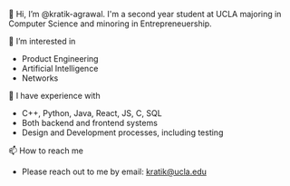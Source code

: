 👋 Hi, I’m @kratik-agrawal. I'm a second year student at UCLA majoring in Computer Science and minoring in Entrepreneuership.

👀 I’m interested in 
 - Product Engineering
 - Artificial Intelligence
 - Networks
 
🌱 I have experience with
 - C++, Python, Java, React, JS, C, SQL
 - Both backend and frontend systems
 - Design and Development processes, including testing
 
📫 How to reach me
 - Please reach out to me by email: kratik@ucla.edu

<!---
kratik-agrawal/kratik-agrawal is a ✨ special ✨ repository because its `README.md` (this file) appears on your GitHub profile.
You can click the Preview link to take a look at your changes.
--->
